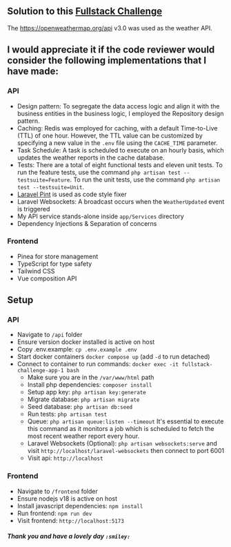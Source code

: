 ## Solution to this [Fullstack Challenge](https://github.com/bythepixel/fullstack-challenge)
The https://openweathermap.org/api v3.0 was used as the weather API.

## I would appreciate it if the code reviewer would consider the following implementations that I have made:

### API
- Design pattern: To segregate the data access logic and align it with the business entities in the business logic, I employed the Repository design pattern.
- Caching: Redis was employed for caching, with a default Time-to-Live (TTL) of one hour. However, the TTL value can be customized by specifying a new value in the `.env` file using the `CACHE_TIME` parameter.
- Task Schedule: A task is scheduled to execute on an hourly basis, which updates the weather reports in the cache database.
- Tests: There are a total of eight functional tests and eleven unit tests. To run the feature tests, use the command `php artisan test --testsuite=Feature`. To run the unit tests, use the command `php artisan test --testsuite=Unit`.
- [Laravel Pint](https://laravel.com/docs/10.x/pint)  is used as code style fixer
- Laravel Websockets: A broadcast occurs when the `WeatherUpdated` event is triggered
- My API service stands-alone inside `app/Services` directory
- Dependency Injections & Separation of concerns

### Frontend
- Pinea for store management
- TypeScript for type safety
- Tailwind CSS
- Vue composition API

## Setup

### API
- Navigate to `/api` folder
- Ensure version docker installed is active on host
- Copy .env.example: `cp .env.example .env`
- Start docker containers `docker compose up` (add `-d` to run detached)
- Connect to container to run commands: `docker exec -it fullstack-challenge-app-1 bash`
  - Make sure you are in the `/var/www/html` path
  - Install php dependencies: `composer install`
  - Setup app key: `php artisan key:generate`
  - Migrate database: `php artisan migrate` 
  - Seed database: `php artisan db:seed`
  - Run tests: `php artisan test`
  - Queue: `php artisan queue:listen --timeout` It's essential to execute this command as it monitors a job which is scheduled to fetch the most recent weather report every hour.
  - Laravel Websockets (Optional): `php artisan websockets:serve` and visit `http://localhost/laravel-websockets` then connect to port 6001
  - Visit api: `http://localhost`
  
### Frontend
  - Navigate to `/frontend` folder
  - Ensure nodejs v18 is active on host
  - Install javascript dependencies: `npm install`
  - Run frontend: `npm run dev`
  - Visit frontend: `http://localhost:5173`

##### Thank you and have a lovely day `:smiley:`